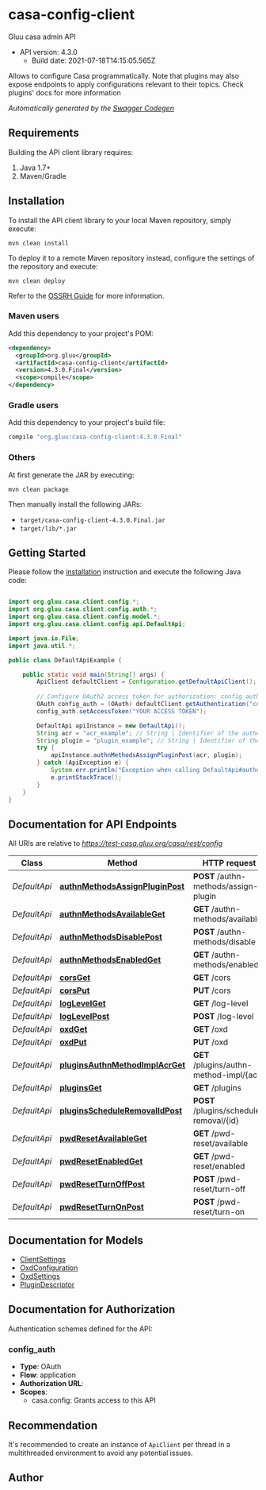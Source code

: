 # casa-config-client

Gluu casa admin API
- API version: 4.3.0
  - Build date: 2021-07-18T14:15:05.565Z

Allows to configure Casa programmatically. Note that plugins may also expose endpoints to apply configurations relevant to their topics. Check plugins' docs for more information


*Automatically generated by the [Swagger Codegen](https://github.com/swagger-api/swagger-codegen)*


## Requirements

Building the API client library requires:
1. Java 1.7+
2. Maven/Gradle

## Installation

To install the API client library to your local Maven repository, simply execute:

```shell
mvn clean install
```

To deploy it to a remote Maven repository instead, configure the settings of the repository and execute:

```shell
mvn clean deploy
```

Refer to the [OSSRH Guide](http://central.sonatype.org/pages/ossrh-guide.html) for more information.

### Maven users

Add this dependency to your project's POM:

```xml
<dependency>
  <groupId>org.gluu</groupId>
  <artifactId>casa-config-client</artifactId>
  <version>4.3.0.Final</version>
  <scope>compile</scope>
</dependency>
```

### Gradle users

Add this dependency to your project's build file:

```groovy
compile "org.gluu:casa-config-client:4.3.0.Final"
```

### Others

At first generate the JAR by executing:

```shell
mvn clean package
```

Then manually install the following JARs:

* `target/casa-config-client-4.3.0.Final.jar`
* `target/lib/*.jar`

## Getting Started

Please follow the [installation](#installation) instruction and execute the following Java code:

```java

import org.gluu.casa.client.config.*;
import org.gluu.casa.client.config.auth.*;
import org.gluu.casa.client.config.model.*;
import org.gluu.casa.client.config.api.DefaultApi;

import java.io.File;
import java.util.*;

public class DefaultApiExample {

    public static void main(String[] args) {
        ApiClient defaultClient = Configuration.getDefaultApiClient();
        
        // Configure OAuth2 access token for authorization: config_auth
        OAuth config_auth = (OAuth) defaultClient.getAuthentication("config_auth");
        config_auth.setAccessToken("YOUR ACCESS TOKEN");

        DefaultApi apiInstance = new DefaultApi();
        String acr = "acr_example"; // String | Identifier of the authentication method
        String plugin = "plugin_example"; // String | Identifier of the plugin to assign. If this param is missing or empty, the default implementation is assigned (if existing)
        try {
            apiInstance.authnMethodsAssignPluginPost(acr, plugin);
        } catch (ApiException e) {
            System.err.println("Exception when calling DefaultApi#authnMethodsAssignPluginPost");
            e.printStackTrace();
        }
    }
}

```

## Documentation for API Endpoints

All URIs are relative to *https://test-casa.gluu.org/casa/rest/config*

Class | Method | HTTP request | Description
------------ | ------------- | ------------- | -------------
*DefaultApi* | [**authnMethodsAssignPluginPost**](docs/DefaultApi.md#authnMethodsAssignPluginPost) | **POST** /authn-methods/assign-plugin | 
*DefaultApi* | [**authnMethodsAvailableGet**](docs/DefaultApi.md#authnMethodsAvailableGet) | **GET** /authn-methods/available | 
*DefaultApi* | [**authnMethodsDisablePost**](docs/DefaultApi.md#authnMethodsDisablePost) | **POST** /authn-methods/disable | 
*DefaultApi* | [**authnMethodsEnabledGet**](docs/DefaultApi.md#authnMethodsEnabledGet) | **GET** /authn-methods/enabled | 
*DefaultApi* | [**corsGet**](docs/DefaultApi.md#corsGet) | **GET** /cors | 
*DefaultApi* | [**corsPut**](docs/DefaultApi.md#corsPut) | **PUT** /cors | 
*DefaultApi* | [**logLevelGet**](docs/DefaultApi.md#logLevelGet) | **GET** /log-level | 
*DefaultApi* | [**logLevelPost**](docs/DefaultApi.md#logLevelPost) | **POST** /log-level | 
*DefaultApi* | [**oxdGet**](docs/DefaultApi.md#oxdGet) | **GET** /oxd | 
*DefaultApi* | [**oxdPut**](docs/DefaultApi.md#oxdPut) | **PUT** /oxd | 
*DefaultApi* | [**pluginsAuthnMethodImplAcrGet**](docs/DefaultApi.md#pluginsAuthnMethodImplAcrGet) | **GET** /plugins/authn-method-impl/{acr} | 
*DefaultApi* | [**pluginsGet**](docs/DefaultApi.md#pluginsGet) | **GET** /plugins | 
*DefaultApi* | [**pluginsScheduleRemovalIdPost**](docs/DefaultApi.md#pluginsScheduleRemovalIdPost) | **POST** /plugins/schedule-removal/{id} | 
*DefaultApi* | [**pwdResetAvailableGet**](docs/DefaultApi.md#pwdResetAvailableGet) | **GET** /pwd-reset/available | 
*DefaultApi* | [**pwdResetEnabledGet**](docs/DefaultApi.md#pwdResetEnabledGet) | **GET** /pwd-reset/enabled | 
*DefaultApi* | [**pwdResetTurnOffPost**](docs/DefaultApi.md#pwdResetTurnOffPost) | **POST** /pwd-reset/turn-off | 
*DefaultApi* | [**pwdResetTurnOnPost**](docs/DefaultApi.md#pwdResetTurnOnPost) | **POST** /pwd-reset/turn-on | 


## Documentation for Models

 - [ClientSettings](docs/ClientSettings.md)
 - [OxdConfiguration](docs/OxdConfiguration.md)
 - [OxdSettings](docs/OxdSettings.md)
 - [PluginDescriptor](docs/PluginDescriptor.md)


## Documentation for Authorization

Authentication schemes defined for the API:
### config_auth

- **Type**: OAuth
- **Flow**: application
- **Authorization URL**: 
- **Scopes**: 
  - casa.config: Grants access to this API


## Recommendation

It's recommended to create an instance of `ApiClient` per thread in a multithreaded environment to avoid any potential issues.

## Author



